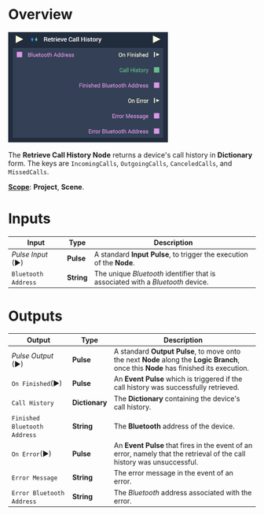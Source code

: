 
# Overview

![The Retrieve Call History Node.](../../../.gitbook/assets/retrievecallhistory.png)

The **Retrieve Call History Node** returns a device's call history in **Dictionary** form. The keys are `IncomingCalls`, `OutgoingCalls`, `CanceledCalls`, and `MissedCalls`. 

[**Scope**](../../overview.md#scopes): **Project**, **Scene**.


# Inputs

|Input|Type|Description|
|---|---|---|
|*Pulse Input* (►)|**Pulse**|A standard **Input Pulse**, to trigger the execution of the **Node**.|
|`Bluetooth Address`|**String**|The unique *Bluetooth* identifier that is associated with a *Bluetooth* device.|

# Outputs

|Output|Type|Description|
|---|---|---|
|*Pulse Output* (►)|**Pulse**|A standard **Output Pulse**, to move onto the next **Node** along the **Logic Branch**, once this **Node** has finished its execution.|
|`On Finished`(►)|**Pulse**|An **Event Pulse** which is triggered if the call history was successfully retrieved.|
|`Call History`|**Dictionary**|The **Dictionary** containing the device's call history.|
|`Finished Bluetooth Address`|**String**|The **Bluetooth** address of the device.|
|`On Error`(►)|**Pulse**|An **Event Pulse** that fires in the event of an error, namely that the retrieval of the call history was unsuccessful.|
|`Error Message`|**String**|The error message in the event of an error.|
|`Error Bluetooth Address`|**String**|The *Bluetooth* address associated with the error.|